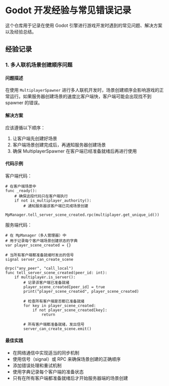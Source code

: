 # Godot 开发经验与常见错误记录

这个仓库用于记录在使用 Godot 引擎进行游戏开发时遇到的常见问题、解决方案以及经验总结。

## 经验记录

### 1. 多人联机场景创建顺序问题

#### 问题描述
在使用 `MultiplayerSpawner` 进行多人联机开发时，场景创建顺序会影响游戏的正常运行。如果服务器创建场景的速度比客户端快，客户端可能会出现找不到 spawner 的错误。

#### 解决方案
应该遵循以下顺序：
1. 让客户端先创建好场景
2. 客户端场景创建完成后，再通知服务器创建场景
3. 确保 MultiplayerSpawner 在客户端已经准备就绪后再进行使用

#### 代码示例

客户端代码：
```gdscript
# 在客户端场景中
func _ready():
    # 确保这段代码只在客户端执行
    if not is_multiplayer_authority():
        # 通知服务器该客户端已完成场景创建
        MpManager.tell_server_scene_created.rpc(multiplayer.get_unique_id())
```

服务端代码：
```gdscript
# 在 MpManager（多人管理器）中
# 用于记录每个客户端场景创建状态的字典
var player_scene_created = {}

# 当所有客户端都准备就绪时发出的信号
signal server_can_create_scene

@rpc("any_peer", "call_local")
func tell_server_scene_created(peer_id: int):
    if multiplayer.is_server():
        # 记录该客户端已准备就绪
        player_scene_created[peer_id] = true
        print("player_scene_created", player_scene_created)
        
        # 检查所有客户端是否都已准备就绪
        for key in player_scene_created:
            if not player_scene_created[key]:
                return
        
        # 所有客户端都准备就绪，发出信号
        server_can_create_scene.emit()
```

#### 最佳实践
- 在网络通信中实现适当的同步机制
- 使用信号（signal）或 RPC 来确保场景创建的正确顺序
- 添加错误处理和重试机制
- 使用字典记录每个客户端的准备状态
- 只有在所有客户端都准备就绪后才开始服务器端的场景创建
